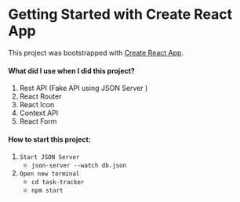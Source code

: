 # Getting Started with Create React App

This project was bootstrapped with [Create React App](https://github.com/facebook/create-react-app).

#### What did I use when I did this project?
1. Rest API (Fake API using JSON Server )
2. React Router
3. React Icon
4. Context API
5. React Form


#### How to start this project:
1. `Start JSON Server`
   - `json-server --watch db.json`
2. `Open new terminal`
   - `cd task-tracker`
   - `npm start `
